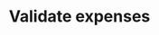 ---
title: Validate expenses
layout: layouts/en/page-administrator.njk
order: 2
tags:
 - administratorEn
---